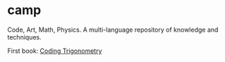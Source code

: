 # camp

Code, Art, Math, Physics. A multi-language repository of knowledge and techniques.

First book: [Coding Trigonometry](coding_trig/toc.md)

